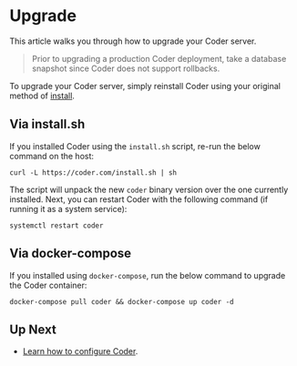# Upgrade

This article walks you through how to upgrade your Coder server.

<blockquote class="danger">
  <p>
  Prior to upgrading a production Coder deployment, take a database snapshot since
  Coder does not support rollbacks.
  </p>
</blockquote>

To upgrade your Coder server, simply reinstall Coder using your original method
of [install](../install.md).

## Via install.sh

If you installed Coder using the `install.sh` script, re-run the below
command on the host:

```console
curl -L https://coder.com/install.sh | sh
```

The script will unpack the new `coder` binary version over the one currently installed.
Next, you can restart Coder with the following command (if running it as a system
service):

```console
systemctl restart coder
```

## Via docker-compose

If you installed using `docker-compose`, run the below command to upgrade the
Coder container:

```console
docker-compose pull coder && docker-compose up coder -d
```

## Up Next

- [Learn how to configure Coder](./configure.md).
